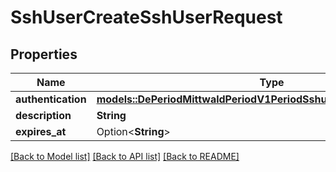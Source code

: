 # SshUserCreateSshUserRequest

## Properties

Name | Type | Description | Notes
------------ | ------------- | ------------- | -------------
**authentication** | [**models::DePeriodMittwaldPeriodV1PeriodSshuserPeriodAuthentication**](de.mittwald.v1.sshuser.Authentication.md) |  | 
**description** | **String** |  | 
**expires_at** | Option<**String**> |  | [optional]

[[Back to Model list]](../README.md#documentation-for-models) [[Back to API list]](../README.md#documentation-for-api-endpoints) [[Back to README]](../README.md)


